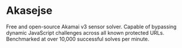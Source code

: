 # Akasejse
Free and open-source Akamai v3 sensor solver. Capable of bypassing dynamic JavaScript challenges across all known protected URLs. Benchmarked at over 10,000 successful solves per minute.

